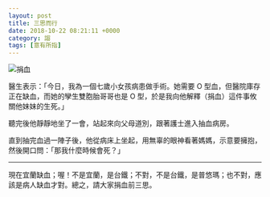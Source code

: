 ```yaml
---
layout: post
title: 三思而行
date: 2018-10-22 08:21:11 +0000
category: 謅
tags: [意有所指]
---
```


![捐血](/blog/assets/images/2018/blood.jpg "")

醫生表示：「今日，我為一個七歲小女孩病患做手術。她需要 O 型血，但醫院庫存正在缺血，而她的孿生雙胞胎哥哥也是 O 型，於是我向他解釋（捐血）這件事攸關他妹妹的生死。」

聽完後他靜靜地坐了一會，站起來向父母道別，跟著護士進入抽血病房。

直到抽完血過一陣子後，他從病床上坐起，用無辜的眼神看著媽媽，示意要擁抱，然後開口問：「那我什麼時候會死？」

*******

<!--more-->
現在宜蘭缺血；喔！不是宜蘭，是台鐵；不對，不是台鐵，是普悠瑪；也不對，應該是病人缺血才對。總之，請大家捐血前三思。
